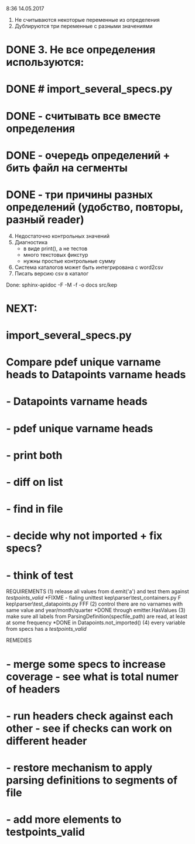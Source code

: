 8:36 14.05.2017
  1. Не считываются некоторые переменные из определения
  2. Дублируются три переменные с разными значениями
# DONE  3. Не все определения используются:
# DONE     # import_several_specs.py
# DONE     - считывать все вместе определения
# DONE     - очередь определений + бить файл на сегменты
# DONE     - три причины разных определений (удобство, повторы, разный reader)
  4. Недостаточно контрольных значений
  5. Диагностика 
     - в виде print(), a не тестов
     - много текстовых фикстур
     - нужны простые контрольные сумму
  6. Система каталогов может быть интегрирована с word2csv
  7. Писать версию csv в каталог


Done:
sphinx-apidoc -F -M -f -o docs src/kep

# NEXT:
# import_several_specs.py
# Compare pdef unique varname heads to Datapoints varname heads
#     - Datapoints varname heads
#     - pdef unique varname heads
#     - print both
#     - diff on list
#     - find in file
#     - decide why not imported +  fix specs? 
#     - think of test


REQUIREMENTS
(1) release all values from d.emit('a') and test them against  *testpoints_valid* 
    *FIXME - fialing unittest
        kep\parser\test_containers.py F
         kep\parser\test_datapoints.py FFF
(2) control there are no varnames with same value and year/month/quarter 
    *DONE through emitter.HasValues
(3) make sure all labels from ParsingDefinition(specfile_path) are read, at least at some frequency 
    *DONE in Datapoints.not_imported()
(4) every variable from specs has a *testpoints_valid*     

REMEDIES
# - merge some specs to increase coverage - see what is total numer of headers
# - run headers check against each other - see if checks can work on different header
# - restore mechanism to apply parsing definitions to segments of file
# - add more elements to testpoints_valid 
